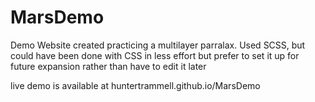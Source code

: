 # MarsDemo
Demo Website created practicing a multilayer parralax. Used SCSS, but could have been done with CSS in less effort but prefer to set it up for future expansion rather than have to edit it later

live demo is available at huntertrammell.github.io/MarsDemo

